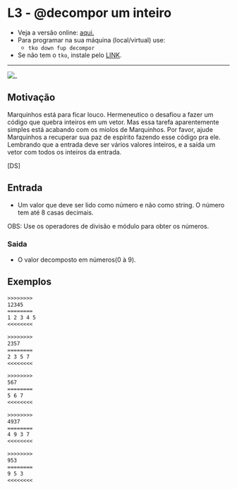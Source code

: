 # L3 - @decompor um inteiro

- Veja a versão online: [aqui.](https://github.com/qxcodefup/arcade/blob/master/base/decompor/Readme.md)
- Para programar na sua máquina (local/virtual) use:
  - `tko down fup decompor`
- Se não tem o `tko`, instale pelo [LINK](https://github.com/senapk/tko).

---

![_](https://raw.githubusercontent.com/qxcodefup/arcade/master/base/decompor/cover.jpg)

## Motivação

Marquinhos está para ficar louco. Hermeneutico o desafiou a fazer um código
que quebra inteiros em um vetor. Mas essa tarefa aparentemente simples está
acabando com os miolos de Marquinhos. Por favor, ajude Marquinhos a recuperar
sua paz de espírito fazendo esse código pra ele. Lembrando que a entrada deve
ser vários valores inteiros, e a saída um vetor com todos os inteiros da entrada.

\[DS\]  

## Entrada

- Um valor que deve ser lido como número e não como string. O número tem até 8 casas decimais.

OBS: Use os operadores de divisão e módulo para obter os números.  

### Saida

- O valor decomposto em números(0 à 9).
  
## Exemplos

``` txt
>>>>>>>>
12345
========
1 2 3 4 5
<<<<<<<<

>>>>>>>>
2357
========
2 3 5 7
<<<<<<<<

>>>>>>>>
567
========
5 6 7
<<<<<<<<

>>>>>>>>
4937
========
4 9 3 7
<<<<<<<<

>>>>>>>>
953
========
9 5 3
<<<<<<<<
```
